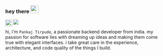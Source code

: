 ### hey there <img src="https://media.giphy.com/media/hvRJCLFzcasrR4ia7z/giphy.gif" width="25px">

<a href="https://www.linkedin.com/in/tirpudepankaj/">
  <img align="left" alt="Pankaj's LinkedIN" width="22px" src="https://raw.githubusercontent.com/peterthehan/peterthehan/master/assets/linkedin.svg" />
</a>

![](https://visitor-badge.glitch.me/badge?page_id=tirpudepankaj.tirpudepankaj)

hi, i'm `Pankaj Tirpude`, a passionate  backend developer  from india. my passion for software lies with dreaming up ideas and making them come true with elegant interfaces. i take great care in the experience, architecture, and code quality of the things I build.